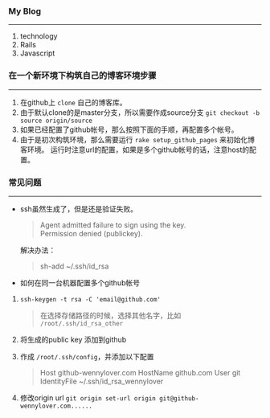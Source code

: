 ### My Blog
----

1. technology
2. Rails
3. Javascript

### 在一个新环境下构筑自己的博客环境步骤
----

1. 在github上 `clone` 自己的博客库。
2. 由于默认clone的是master分支，所以需要作成source分支 `git checkout -b source origin/source`
3. 如果已经配置了github帐号，那么按照下面的手顺，再配置多个帐号。
4. 由于是初次构筑环境，那么需要运行 `rake setup_github_pages` 来初始化博客环境。
运行时注意url的配置，如果是多个github帐号的话，注意host的配置。

### 常见问题
----

* ssh虽然生成了，但是还是验证失败。  

    > Agent admitted failure to sign using the key.  
    > Permission denied (publickey).  

    解决办法：  
    > sh-add ~/.ssh/id_rsa

* 如何在同一台机器配置多个github帐号  

1. `ssh-keygen -t rsa -C 'email@github.com'`
    > 在选择存储路径的时候，选择其他名字，比如 `/root/.ssh/id_rsa_other`
2. 将生成的public key 添加到github  
3. 作成 `/root/.ssh/config`，并添加以下配置

    > Host github-wennylover.com
    > HostName github.com
    > User git
    > IdentityFile ~/.ssh/id_rsa_wennylover

4. 修改origin url `git origin set-url origin git@github-wennylover.com......`  

